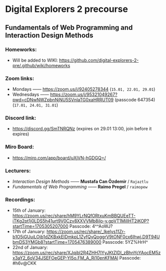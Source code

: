 # Digital Explorers 2 precourse
## Fundamentals of Web Programming and Interaction Design Methods 

### Homeworks:
* Will be added to WIKI: https://github.com/digital-explorers-2-pre/.github/wiki/homeworks

### Zoom links:
* Mondays —— https://zoom.us/j/92405278344 (`15.01, 22.01, 29.01`)
* Wednesdays —— https://zoom.us/j/95321049267?pwd=cDNwNWZpbnNjNU5SVnlaTG0xaHRRUT09 (passcode 647354) (`17.01, 24.01, 31.01`)

### Discord link:
* https://discord.gg/SmTNRQNz (expires on 29.01 13:00, join before it expires)

### Miro Board:
* https://miro.com/app/board/uXjVN-hGDGQ=/

### Lecturers:
* *Interaction Design Methods* —— **Mustafa Can Özdemir** / `Rajaztlu`
* *Fundamentals of Web Programming* —— **Raimo Pregel** / `raimopew`

### Recordings:
*  15th of January: https://zoom.us/rec/share/hM9YLrNQfORtxuKmBBQUEeTT-iTKg2pt1j0LDS5h41urt9V0Czv8XXVVMb8ilo-y.gpVT1MillHT2iKOP?startTime=1705305207000
Passcode: 4^^AoWJ?
* 17th of January: https://zoom.us/rec/share/_IkeIys11Zr-b1O5jGUuiLOjb1dZKBxkEIDmkpL1ZyfQyQoggrV9tONF0cx6Ihwj.D9T94UbmDS3YMGb8?startTime=1705476389000
Passcode: 5YZ%HrH^
* 22nd of January: https://zoom.us/rec/share/XJqjbl2R4ZHH7lYyJKtZIDI_zBhnYcYAocEM5zx3aY2_6oV34JSEFOeGEP-Yl5o.FM_A_Ri10enKFMAl 
Passcode: #h6v@CKK

